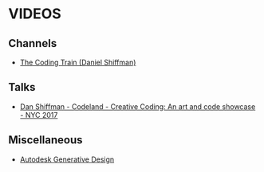 # VIDEOS

## Channels

* [The Coding Train (Daniel Shiffman)](https://www.youtube.com/channel/UCvjgXvBlbQiydffZU7m1_aw)

## Talks

* [Dan Shiffman - Codeland - Creative Coding: An art and code showcase - NYC 2017](https://www.youtube.com/watch?v=68JUaszsvmU)

## Miscellaneous

* [Autodesk Generative Design](https://www.youtube.com/watch?v=CtYRfMzmWFU)